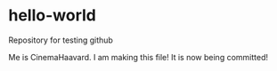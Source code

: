 # hello-world
Repository for testing github

Me is CinemaHaavard. I am making this file!
It is now being committed!
